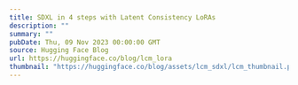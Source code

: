 ```yaml
---
title: SDXL in 4 steps with Latent Consistency LoRAs
description: ""
summary: ""
pubDate: Thu, 09 Nov 2023 00:00:00 GMT
source: Hugging Face Blog
url: https://huggingface.co/blog/lcm_lora
thumbnail: "https://huggingface.co/blog/assets/lcm_sdxl/lcm_thumbnail.png"
---
```


